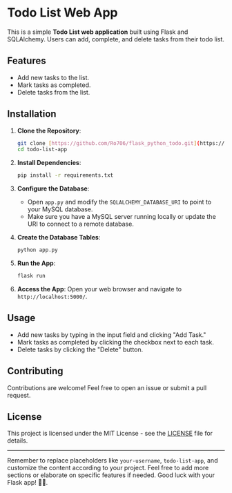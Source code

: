 # Todo List Web App

This is a simple **Todo List web application** built using Flask and SQLAlchemy. Users can add, complete, and delete tasks from their todo list.

## Features

- Add new tasks to the list.
- Mark tasks as completed.
- Delete tasks from the list.

## Installation

1. **Clone the Repository**:
   ```bash
   git clone [https://github.com/Ro706/flask_python_todo.git](https://github.com/Ro706/flask_python_todo/)
   cd todo-list-app
   ```

2. **Install Dependencies**:
   ```bash
   pip install -r requirements.txt
   ```

3. **Configure the Database**:
   - Open `app.py` and modify the `SQLALCHEMY_DATABASE_URI` to point to your MySQL database.
   - Make sure you have a MySQL server running locally or update the URI to connect to a remote database.

4. **Create the Database Tables**:
   ```bash
   python app.py
   ```

5. **Run the App**:
   ```bash
   flask run
   ```

6. **Access the App**:
   Open your web browser and navigate to `http://localhost:5000/`.

## Usage

- Add new tasks by typing in the input field and clicking "Add Task."
- Mark tasks as completed by clicking the checkbox next to each task.
- Delete tasks by clicking the "Delete" button.

## Contributing

Contributions are welcome! Feel free to open an issue or submit a pull request.

## License

This project is licensed under the MIT License - see the [LICENSE](LICENSE) file for details.

---

Remember to replace placeholders like `your-username`, `todo-list-app`, and customize the content according to your project. Feel free to add more sections or elaborate on specific features if needed. Good luck with your Flask app! 🚀🌐.

